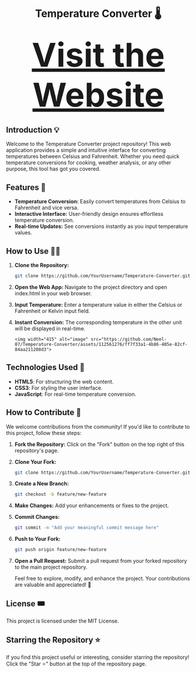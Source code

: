 <h1 align="center"> Temperature Converter 🌡️</h1>

<h2 align="center">
  <a href="https://neel-07.github.io/Temperature-Converter" style="font-size: 90;">Visit the Website</a>
</h2>

<h2>Introduction  💡</h2>

Welcome to the Temperature Converter project repository! This web application provides a simple and intuitive interface for converting temperatures between Celsius and Fahrenheit. Whether you need quick temperature conversions for cooking, weather analysis, or any other purpose, this tool has got you covered.

## Features 🚀

- **Temperature Conversion:** Easily convert temperatures from Celsius to Fahrenheit and vice versa.
- **Interactive Interface:** User-friendly design ensures effortless temperature conversion.
- **Real-time Updates:** See conversions instantly as you input temperature values.

## How to Use 👨‍🏫

1.  **Clone the Repository:**
    ```bash
    git clone https://github.com/YourUsername/Temperature-Converter.git
    ```
2.  **Open the Web App:**
    Navigate to the project directory and open index.html in your web browser.

3.  **Input Temperature:**
    Enter a temperature value in either the Celsius or Fahrenheit or Kelvin input field.

4.  **Instant Conversion:**
    The corresponding temperature in the other unit will be displayed in real-time.

        <img width="415" alt="image" src="https://github.com/Neel-07/Temperature-Converter/assets/112561276/ff7f33a1-4b86-405e-82cf-84aa211208d3">

## Technologies Used 🚀

- **HTML5**: For structuring the web content.
- **CSS3**: For styling the user interface.
- **JavaScript**: For real-time temperature conversion.

## How to Contribute 🧩

We welcome contributions from the community! If you'd like to contribute to this project, follow these steps:

1. **Fork the Repository:** Click on the "Fork" button on the top right of this repository's page.

2. **Clone Your Fork:**

   ```bash
   git clone https://github.com/YourUsername/Temperature-Converter.git

   ```

3. **Create a New Branch:**

   ```bash
   git checkout -b feature/new-feature

   ```

4. **Make Changes:** Add your enhancements or fixes to the project.

5. **Commit Changes:**

   ```bash
   git commit -m "Add your meaningful commit message here"

   ```

6. **Push to Your Fork:**

   ```bash
   git push origin feature/new-feature

   ```

7. **Open a Pull Request:** Submit a pull request from your forked repository to the main project repository.

   Feel free to explore, modify, and enhance the project. Your contributions are valuable and appreciated! 🙌

## License 🎟️

This project is licensed under the MIT License.

## Starring the Repository ⭐

If you find this project useful or interesting, consider starring the repository! Click the "Star ⭐" button at the top of the repository page.
